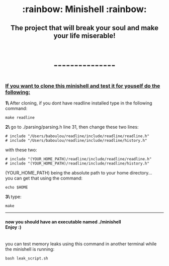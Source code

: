 <h1 align=center>
	<b> :rainbow: Minishell :rainbow: </b>
	<br>
</h1>

<h2 align=center>
	<b> The project that will break your soul and make your life miserable! </b>
	<br>
	<br>
	<h1 align=center>---------------<h1>

</h2>

<h3>
	<p>
		<u>If you want to clone this minishell and test it for youself do the following:</u>
		<br>
	</p>
</h3>

<div>
	<p class="text-left">	<b>1\    </b> After cloning, if you dont have readline installed type in the following command: </p>
	
	
	make readline
 </div>

 <div>
	<p>	<b>2\    </b> go to ./parsing/parsing.h line 31, then change these two lines:</p>

 	# include "/Users/baboulou/readline/include/readline/readline.h"
	# include "/Users/baboulou/readline/include/readline/history.h"
 </div>

 <div>
	 with these two:

  	# include "(YOUR_HOME_PATH)/readline/include/readline/readline.h"
	# include "(YOUR_HOME_PATH)/readline/include/readline/history.h"
 </div>

 <div>
	(YOUR_HOME_PATH) being the absolute path to your home directory...
	<br>
	you can get that using the command:
	
	echo $HOME
 </div>

 <div>
	 <p>	<b>3\    </b>type: </p>

  	make
 </div>
 
 ---

<h4>
	now you should have an executable named ./minishell
	<br>
	Enjoy :)
</h4>

<br>

<div>
	you can test memory leaks using this command in another terminal while the minishell is running:

 	bash leak_script.sh
</div>
